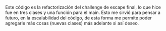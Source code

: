 Este código es la refactorización del challenge de escape final, lo que hice fue en tres clases y una función para el main. Esto me sirvió para pensar a futuro, en la escalabilidad del código, de esta forma me permite poder agregarle más cosas (nuevas clases) más adelante si así deseo.
